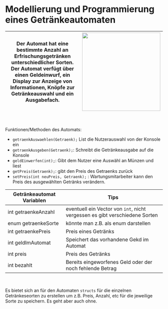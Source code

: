 # Modellierung und Programmierung eines Getränkeautomaten


|Der Automat hat eine bestimmte Anzahl an Erfrischungsgetränken unterschiedlicher Sorten. Der Automat verfügt über einen Geldeinwurf, ein Display zur Anzeige von Informationen, Knöpfe zur Getränkeauswahl und ein Ausgabefach.|<img src="https://www.dhuenn.com/wp/wp-content/uploads/2017/10/sandenvendo-g-drink-dm6-front.jpg" width="250"/>
|---|---
<br>

Funktionen/Methoden des Automats:
- `getraenkAuswaehlen(Getraenk);` List die Nutzerauswahl von der Konsole ein
- `getraenkAusgeben(Getraenk);`: Schreibt die Getränkeausgabe auf die Konsole
- `geldEinwerfen(int);`: Gibt dem Nutzer eine Auswähl an Münzen und liest
- `getPreis(Getraenk);`: gibt den Preis des Getraenks zurück
- `setPreis(int neuPreis, Getraenk);` : Wartungsmitarbeiter kann den Preis des ausgewählten Getränks verändern.

| Getränkeautomat Variablen | Tips
|---|---
| int getraenkeAnzahl | eventuell ein Vector von `int`, nicht vergessen es gibt verschiedene Sorten
| enum getraenkeSorte | könnte man z.B. als enum darstellen
| int getraenkePreis | Preis eines Getränks
| int geldImAutomat | Speichert das vorhandene Gekd im Automat
| int preis | Preis des Getränks
| int bezahlt | Bereits eingeworfenes Geld oder der noch fehlende Betrag


<br>

Es bietet sich an für den Automaten `structs` für die einzelnen Getränkeseorten zu erstellen um z.B. Preis, Anzahl, etc für die jeweilige Sorte zu speichern. Es geht aber auch ohne.
